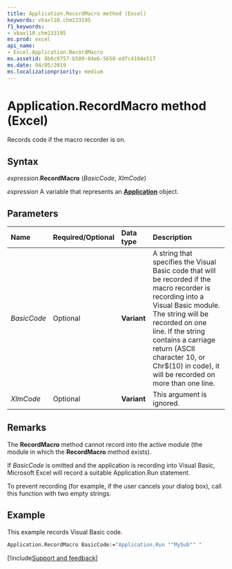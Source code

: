 ```yaml
---
title: Application.RecordMacro method (Excel)
keywords: vbaxl10.chm133195
f1_keywords:
- vbaxl10.chm133195
ms.prod: excel
api_name:
- Excel.Application.RecordMacro
ms.assetid: 8b6c9757-b589-04e6-5650-edfc4104e517
ms.date: 04/05/2019
ms.localizationpriority: medium
---
```



# Application.RecordMacro method (Excel)

Records code if the macro recorder is on.


## Syntax

_expression_.**RecordMacro** (_BasicCode_, _XlmCode_)

_expression_ A variable that represents an **[Application](Excel.Application(object).md)** object.


## Parameters

|Name|Required/Optional|Data type|Description|
|:-----|:-----|:-----|:-----|
| _BasicCode_|Optional| **Variant**|A string that specifies the Visual Basic code that will be recorded if the macro recorder is recording into a Visual Basic module. The string will be recorded on one line. If the string contains a carriage return (ASCII character 10, or Chr$(10) in code), it will be recorded on more than one line.|
| _XlmCode_|Optional| **Variant**|This argument is ignored.|

## Remarks

The **RecordMacro** method cannot record into the active module (the module in which the **RecordMacro** method exists).

If _BasicCode_ is omitted and the application is recording into Visual Basic, Microsoft Excel will record a suitable Application.Run statement.

To prevent recording (for example, if the user cancels your dialog box), call this function with two empty strings.


## Example

This example records Visual Basic code.

```vb
Application.RecordMacro BasicCode:="Application.Run ""MySub"" "
```



[!include[Support and feedback](~/includes/feedback-boilerplate.md)]